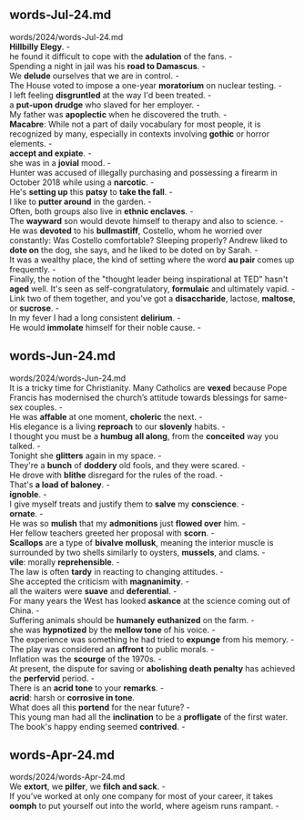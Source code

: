 ## words-Jul-24.md ##  
words/2024/words-Jul-24.md  
**Hillbilly Elegy**. -  
he found it difficult to cope with the **adulation** of the fans. -  
Spending a night in jail was his **road to Damascus**. -  
We **delude** ourselves that we are in control. -  
The House voted to impose a one-year **moratorium** on nuclear testing. -  
I left feeling **disgruntled** at the way I'd been treated. -  
a **put-upon** **drudge** who slaved for her employer. -  
My father was **apoplectic** when he discovered the truth. -  
**Macabre**: While not a part of daily vocabulary for most people, it is recognized by many, especially in contexts involving **gothic** or horror elements. -  
**accept and expiate**. -  
she was in a **jovial** mood. -  
Hunter was accused of illegally purchasing and possessing a firearm in October 2018 while using a **narcotic**. -  
He's **setting up** this **patsy** to **take the fall**. -  
I like to **putter around** in the garden. -  
Often, both groups also live in **ethnic enclaves**. -  
The **wayward** son would devote himself to therapy and also to science. -  
He was **devoted** to his **bullmastiff**, Costello, whom he worried over constantly: Was Costello comfortable? Sleeping properly? Andrew liked to **dote on** the dog, she says, and he liked to be doted on by Sarah. -  
It was a wealthy place, the kind of setting where the word **au pair** comes up frequently. -  
Finally, the notion of the "thought leader being inspirational at TED" hasn't **aged** well. It's seen as self-congratulatory, **formulaic** and ultimately vapid. -  
Link two of them together, and you've got a **disaccharide**, lactose, **maltose**, or **sucrose**. -  
In my fever I had a long consistent **delirium**. -  
He would **immolate** himself for their noble cause. -  

## words-Jun-24.md ##  
words/2024/words-Jun-24.md  
It is a tricky time for Christianity. Many Catholics are **vexed** because Pope Francis has modernised the church’s attitude towards blessings for same-sex couples. -  
He was **affable** at one moment, **choleric** the next. -  
His elegance is a living **reproach** to our **slovenly** habits. -  
I thought you must be a **humbug** **all along**, from the **conceited** way you talked. -  
Tonight she **glitters** again in my space. -  
They're a **bunch** of **doddery** old fools, and they were scared. -  
He drove with **blithe** disregard for the rules of the road. -  
That's **a load of baloney**. -  
**ignoble**. -  
I give myself treats and justify them to **salve** my **conscience**. -  
**ornate**. -  
He was so **mulish** that my **admonitions** just **flowed over** him. -  
Her fellow teachers greeted her proposal with **scorn**. -  
**Scallops** are a type of **bivalve** **mollusk**, meaning the interior muscle is surrounded by two shells similarly to oysters, **mussels**, and clams. -  
**vile**: morally **reprehensible**. -  
The law is often **tardy** in reacting to changing attitudes. -  
She accepted the criticism with **magnanimity**. -  
all the waiters were **suave** and **deferential**. -  
For many years the West has looked **askance** at the science coming out of China. -  
Suffering animals should be **humanely** **euthanized** on the farm. -  
she was **hypnotized** by the **mellow tone** of his voice. -  
The experience was something he had tried to **expunge** from his memory. -  
The play was considered an **affront** to public morals.  -  
Inflation was the **scourge** of the 1970s. -  
At present, the dispute for saving or **abolishing** **death penalty** has achieved the **perfervid** period. -  
There is an **acrid tone** to your **remarks**. -  
**acrid**: harsh or **corrosive in tone**.   
What does all this **portend** for the near future?  -  
This young man had all the **inclination** to be a **profligate** of the first water.   
The book's happy ending seemed **contrived**. -  

## words-Apr-24.md ##  
words/2024/words-Apr-24.md  
We **extort**, we **pilfer**, we **filch and sack**. -  
If you’ve worked at only one company for most of your career, it takes **oomph** to put yourself out into the world, where ageism runs rampant. -  
